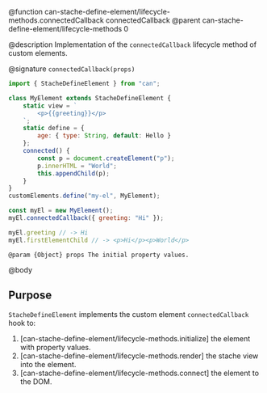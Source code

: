@function can-stache-define-element/lifecycle-methods.connectedCallback connectedCallback
@parent can-stache-define-element/lifecycle-methods 0

@description Implementation of the `connectedCallback` lifecycle method of custom elements.

@signature `connectedCallback(props)`

```js
import { StacheDefineElement } from "can";

class MyElement extends StacheDefineElement {
	static view = `
		<p>{{greeting}}</p>
	`;
	static define = {
		age: { type: String, default: Hello }
	};
	connected() {
		const p = document.createElement("p");
		p.innerHTML = "World";
		this.appendChild(p);
	}
}
customElements.define("my-el", MyElement);

const myEl = new MyElement();
myEl.connectedCallback({ greeting: "Hi" });

myEl.greeting // -> Hi
myEl.firstElementChild // -> <p>Hi</p><p>World</p>
```

	@param {Object} props The initial property values.

@body

## Purpose

`StacheDefineElement` implements the custom element `connectedCallback` hook to:

1. [can-stache-define-element/lifecycle-methods.initialize] the element with property values.
2. [can-stache-define-element/lifecycle-methods.render] the stache view into the element.
3. [can-stache-define-element/lifecycle-methods.connect] the element to the DOM.
